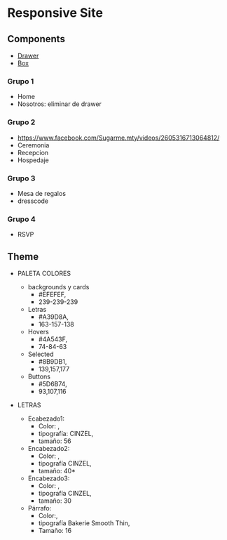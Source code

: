 # Responsive Site

## Components

- [Drawer](https://material-ui.com/components/drawers/#swipeable)
- [Box](https://material-ui.com/components/box/)

### Grupo 1
- Home
- Nosotros: eliminar de drawer

### Grupo 2
- https://www.facebook.com/Sugarme.mty/videos/2605316713064812/
- Ceremonia
- Recepcion
- Hospedaje

### Grupo 3
- Mesa de regalos
- dresscode

### Grupo 4
- RSVP

## Theme

* PALETA COLORES
    * backgrounds y cards
        * #EFEFEF, 
        * 239-239-239
    * Letras
        * #A39D8A, 
        * 163-157-138
    * Hovers
        * #4A543F, 
        * 74-84-63
    * Selected
        * #8B9DB1, 
        * 139,157,177
    * Buttons
        * #5D6B74, 
        * 93,107,116

* LETRAS
    * Ecabezado1: 
        * Color: , 
        * tipografía: CINZEL, 
        * tamaño: 56
    * Encabezado2: 
        * Color: , 
        * tipografía CINZEL, 
        * tamaño: 40*
    * Encabezado3: 
        * Color: , 
        * tipografía CINZEL, 
        * tamaño: 30
    * Párrafo: 
        * Color:, 
        * tipografía Bakerie Smooth Thin, 
        * Tamaño: 16